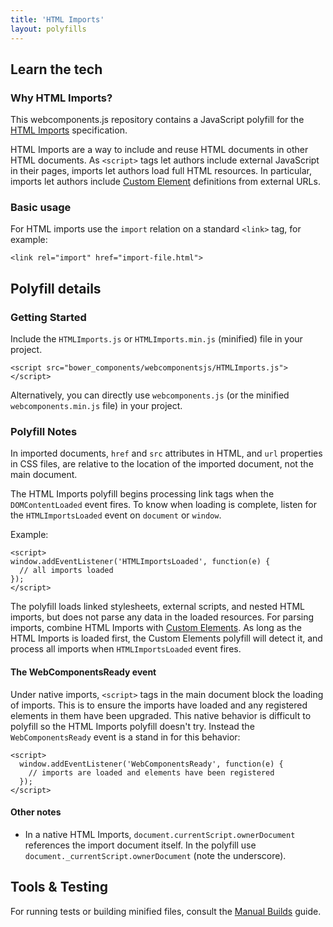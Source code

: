 ```yaml
---
title: 'HTML Imports'
layout: polyfills
---
```


## Learn the tech

### Why HTML Imports?

This webcomponents.js repository contains a JavaScript polyfill for the [HTML Imports](http://w3c.github.io/webcomponents/spec/imports/) specification.

HTML Imports are a way to include and reuse HTML documents in other HTML documents. As `<script>` tags let authors include external JavaScript in their pages, imports let authors load full HTML resources.  In particular, imports let authors include [Custom Element](/polyfills/custom-elements/) definitions from external URLs.

### Basic usage

For HTML imports use the `import` relation on a standard `<link>` tag, for example:

    <link rel="import" href="import-file.html">

## Polyfill details

### Getting Started

Include the `HTMLImports.js` or `HTMLImports.min.js` (minified) file in your project.

    <script src="bower_components/webcomponentsjs/HTMLImports.js"></script>

Alternatively, you can directly use `webcomponents.js` (or the minified `webcomponents.min.js` file) in your project.

### Polyfill Notes

In imported documents, `href` and `src` attributes in HTML, and `url` properties in CSS files, are relative to the location of the imported document, not the main document.

The HTML Imports polyfill begins processing link tags when the `DOMContentLoaded` event fires. To know when loading is complete, listen for the `HTMLImportsLoaded` event on `document` or `window`.

Example:

    <script>
    window.addEventListener('HTMLImportsLoaded', function(e) {
      // all imports loaded
    });
    </script>

The polyfill loads linked stylesheets, external scripts, and nested HTML imports, but does not parse any data in the loaded resources. For parsing imports, combine HTML Imports with  [Custom Elements](/polyfills/custom-elements/). As long as the HTML Imports is loaded first, the Custom Elements polyfill will detect it, and process all imports when `HTMLImportsLoaded` event fires.

#### The WebComponentsReady event

Under native imports, `<script>` tags in the main document block the loading of imports. This is to ensure the imports have loaded and any registered elements in them have been upgraded. This native behavior is difficult to polyfill so the HTML Imports polyfill doesn't try. Instead the `WebComponentsReady` event is a stand in for this behavior:

    <script>
      window.addEventListener('WebComponentsReady', function(e) {
        // imports are loaded and elements have been registered
      });
    </script>

#### Other notes

- In a native HTML Imports, `document.currentScript.ownerDocument` references the import document itself. In the polyfill use `document._currentScript.ownerDocument` (note the underscore).

## Tools & Testing

For running tests or building minified files, consult the [Manual Builds](https://github.com/WebComponents/webcomponentsjs#manually-building) guide.
